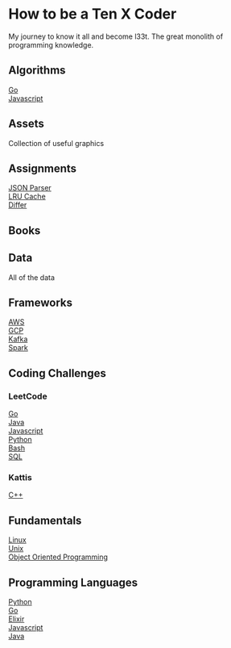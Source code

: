 # How to be a Ten X Coder

My journey to know it all and become l33t. The great monolith of programming knowledge.

## Algorithms

[Go](algorithms/README.md#Go) \
[Javascript](algorithms/README.md#Javascript)

## Assets
Collection of useful graphics

## Assignments

[JSON Parser](assignments/#JSON-Parser) \
[LRU Cache](assignments/#LRU-cache) \
[Differ](assignments/#Differ)

## Books

## Data

All of the data

## Frameworks

[AWS](frameworks/aws/) \
[GCP](frameworks/gcp/) \
[Kafka](frameworks/kafka/) \
[Spark](frameworks/spark/)

## Coding Challenges

### LeetCode

[Go](leetcode/README.md#Go) \
[Java](leetcode/README.md#Java) \
[Javascript](leetcode/README.md#Javascript) \
[Python](leetcode/README.md#Python) \
[Bash](leetcode/README.md#Bash) \
[SQL](leetcode/README.md#SQL)


### Kattis

[C++](kattis/README.md#C++)


## Fundamentals

[Linux](fundamentals/LINUX.md) \
[Unix](fundamentals/UNIX.md) \
[Object Oriented Programming](fundamentals/SOLID.md)


## Programming Languages

[Python](python/) \
[Go](go/) \
[Elixir](elixir/) \
[Javascript](javascript/) \
[Java](java/)
